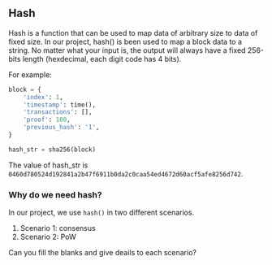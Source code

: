 ## Hash

Hash is a function that can be used to map data of arbitrary size to data of fixed size. In our project, hash() is been used to map a block data to a string. No matter what your input is, the output will always have a fixed 256-bits length (hexdecimal, each digit code has 4 bits).

For example:
```python
block = {
    'index': 1,
    'timestamp': time(),
    'transactions': [],
    'proof': 100,
    'previous_hash': '1',
}

hash_str = sha256(block)
```
The value of hash_str is `0460d780524d192841a2b47f6911b0da2c0caa54ed4672d60acf5afe8256d742`.

### Why do we need hash?
In our project, we use `hash()` in two different scenarios.

1. Scenario 1: consensus
2. Scenario 2: PoW

Can you fill the blanks and give deails to each scenario?